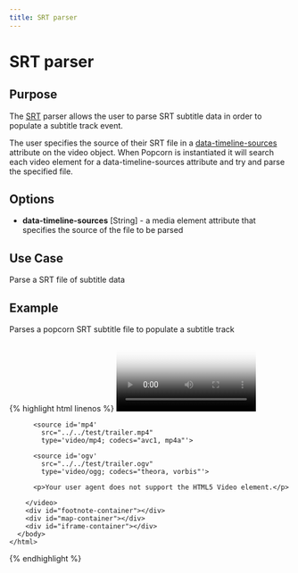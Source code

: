 ```yaml
---
title: SRT parser
---
```

# SRT parser #

## Purpose ##

The [SRT](http://matroska.org/technical/specs/subtitles/srt.html) parser allows the user to parse SRT subtitle data in order to populate a subtitle track event.

The user specifies the source of their SRT file in a [data-timeline-sources](/popcorn-docs/modules/#data-timeline-sources) attribute on the video object.  When Popcorn is instantiated it will search each video element for a data-timeline-sources attribute and try and parse the specified file.

## Options ##

* **data-timeline-sources** \[String\] - a media element attribute that specifies the source of the file to be parsed

## Use Case ##

Parse a SRT file of subtitle data

## Example ##

Parses a popcorn SRT subtitle file to populate a subtitle track

{% highlight html linenos %}
    <html>
      <head>
        <script src="popcorn-complete.js"></script>
      </head>
      <body>
        <video id="video" data-timeline-sources="data/data.srt"
          controls
          width='250px'
          poster="../../test/poster.png">

          <source id='mp4'
            src="../../test/trailer.mp4"
            type='video/mp4; codecs="avc1, mp4a"'>

          <source id='ogv'
            src="../../test/trailer.ogv"
            type='video/ogg; codecs="theora, vorbis"'>

          <p>Your user agent does not support the HTML5 Video element.</p>

        </video>
        <div id="footnote-container"></div>
        <div id="map-container"></div>
        <div id="iframe-container"></div>
      </body>
    </html>
{% endhighlight %}

